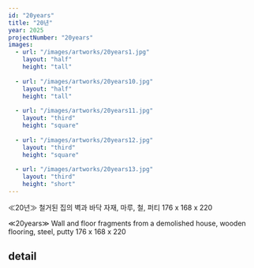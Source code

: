 ```yaml
---
id: "20years"
title: "20년"
year: 2025
projectNumber: "20years"
images:
  - url: "/images/artworks/20years1.jpg"
    layout: "half"
    height: "tall"
    
  - url: "/images/artworks/20years10.jpg"
    layout: "half"
    height: "tall"
    
  - url: "/images/artworks/20years11.jpg"
    layout: "third"
    height: "square"
    
  - url: "/images/artworks/20years12.jpg"
    layout: "third"
    height: "square"
    
  - url: "/images/artworks/20years13.jpg"
    layout: "third"
    height: "short"
---
```


≪20년≫
철거된 집의 벽과 바닥 자재, 마루, 철, 퍼티
176 x 168 x 220

≪20years≫
Wall and floor fragments from a demolished house, wooden flooring, steel, putty
176 x 168 x 220

## detail

